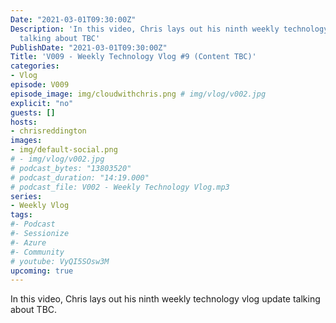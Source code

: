 ```yaml
---
Date: "2021-03-01T09:30:00Z"
Description: 'In this video, Chris lays out his ninth weekly technology vlog update
  talking about TBC'
PublishDate: "2021-03-01T09:30:00Z"
Title: 'V009 - Weekly Technology Vlog #9 (Content TBC)'
categories:
- Vlog
episode: V009
episode_image: img/cloudwithchris.png # img/vlog/v002.jpg
explicit: "no"
guests: []
hosts:
- chrisreddington
images:
- img/default-social.png
# - img/vlog/v002.jpg
# podcast_bytes: "13803520"
# podcast_duration: "14:19.000"
# podcast_file: V002 - Weekly Technology Vlog.mp3
series:
- Weekly Vlog
tags:
#- Podcast
#- Sessionize
#- Azure
#- Community
# youtube: VyQI5SOsw3M
upcoming: true
---
```

In this video, Chris lays out his ninth weekly technology vlog update talking about TBC.